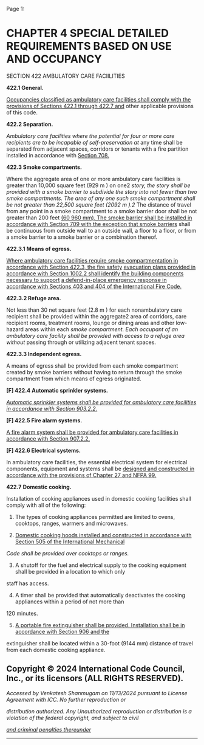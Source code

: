 Page 1:

# CHAPTER 4 SPECIAL DETAILED REQUIREMENTS BASED ON USE AND OCCUPANCY

 SECTION 422
 AMBULATORY CARE FACIILITIES

**422.1 General.**

[Occupancies classified as ambulatory care facilities shall comply with the provisions of Sections 422.1 through 422.7 and](http://codes.iccsafe.org/#VACC2021P1_Ch04_Sec422.1)
other applicable provisions of this code.

**422.2 Separation.**

_Ambulatory care facilities where the potential for four or more care recipients are to be incapable of self-preservation at_
any time shall be separated from adjacent spaces, corridors or tenants with a fire partition installed in accordance with
[Section 708.](http://codes.iccsafe.org/#VACC2021P1_Ch07_Sec708)


**422.3 Smoke compartments.**


Where the aggregate area of one or more ambulatory care facilities is greater than 10,000 square feet (929 m ) on one2
_story, the story shall be provided with a smoke barrier to subdivide the story into not fewer than two smoke_
_compartments. The area of any one such smoke compartment shall be not greater than 22,500 square feet (2092 m ).2_
The distance of travel from any point in a smoke compartment to a smoke barrier door shall be not greater than 200 feet
[(60 960 mm). The smoke barrier shall be installed in accordance with Section 709 with the exception that smoke barriers](http://codes.iccsafe.org/#VACC2021P1_Ch07_Sec709)
shall be continuous from outside wall to an outside wall, a floor to a floor, or from a smoke barrier to a smoke barrier or a
combination thereof.


**422.3.1 Means of egress.**


[Where ambulatory care facilities require smoke compartmentation in accordance with Section 422.3, the fire safety](http://codes.iccsafe.org/#VACC2021P1_Ch04_Sec422.3)
[evacuation plans provided in accordance with Section 1002.2 shall identify the building components necessary to support](http://codes.iccsafe.org/#VACC2021P1_Ch10_Sec1002.2)
[a defend-in-place emergency response in accordance with Sections 403 and 404 of the International Fire Code.](http://codes.iccsafe.org/#IFC2021P1_Pt02_Ch04_Sec403)


**422.3.2 Refuge area.**


Not less than 30 net square feet (2.8 m ) for each nonambulatory care recipient shall be provided within the aggregate2
area of corridors, care recipient rooms, treatment rooms, lounge or dining areas and other low-hazard areas within each
_smoke compartment. Each occupant of an ambulatory care facility shall be provided with access to a refuge area without_
passing through or utilizing adjacent tenant spaces.


**422.3.3 Independent egress.**


A means of egress shall be provided from each smoke compartment created by smoke barriers without having to return
through the smoke compartment from which means of egress originated.

**[F] 422.4 Automatic sprinkler systems.**

_[Automatic sprinkler systems shall be provided for ambulatory care facilities in accordance with Section 903.2.2.](http://codes.iccsafe.org/#VACC2021P1_Ch09_Sec903.2.2)_

**[F] 422.5 Fire alarm systems.**

[A fire alarm system shall be provided for ambulatory care facilities in accordance with Section 907.2.2.](http://codes.iccsafe.org/#VACC2021P1_Ch09_Sec907.2.2)

**[F] 422.6 Electrical systems.**

In ambulatory care facilities, the essential electrical system for electrical components, equipment and systems shall be
[designed and constructed in accordance with the provisions of Chapter 27 and NFPA 99.](http://codes.iccsafe.org/#VACC2021P1_Ch27)

**422.7** **Domestic cooking.**

Installation of cooking appliances used in domestic cooking facilities shall comply with all of the following:

1. The types of cooking appliances permitted are limited to ovens, cooktops, ranges, warmers and microwaves.

2. [Domestic cooking hoods installed and constructed in accordance with Section 505 of the International Mechanical](http://codes.iccsafe.org/#IMC2021P1_Ch05_Sec505)

_Code shall be provided over cooktops or ranges._

3. A shutoff for the fuel and electrical supply to the cooking equipment shall be provided in a location to which only

staff has access.

4. A timer shall be provided that automatically deactivates the cooking appliances within a period of not more than

120 minutes.

5. [A portable fire extinguisher shall be provided. Installation shall be in accordance with Section 906 and the](http://codes.iccsafe.org/#VACC2021P1_Ch09_Sec906)


extinguisher shall be located within a 30-foot (9144 mm) distance of travel from each domestic cooking appliance.


## Copyright © 2024 International Code Council, Inc., or its licensors (ALL RIGHTS RESERVED).

_Accessed by Venkatesh Shanmugam on 11/13/2024 pursuant to License Agreement with ICC. No further reproduction or_

_distribution authorized. Any Unauthorized reproduction or distribution is a violation of the federal copyright, and subject to civil_

_[and criminal penalties thereunder](http://codes.iccsafe.org/content/VACC2021P1/chapter-4-special-detailed-requirements-based-on-use-and-occupancy#VACC2021P1_Ch04_Sec422)_


-----



